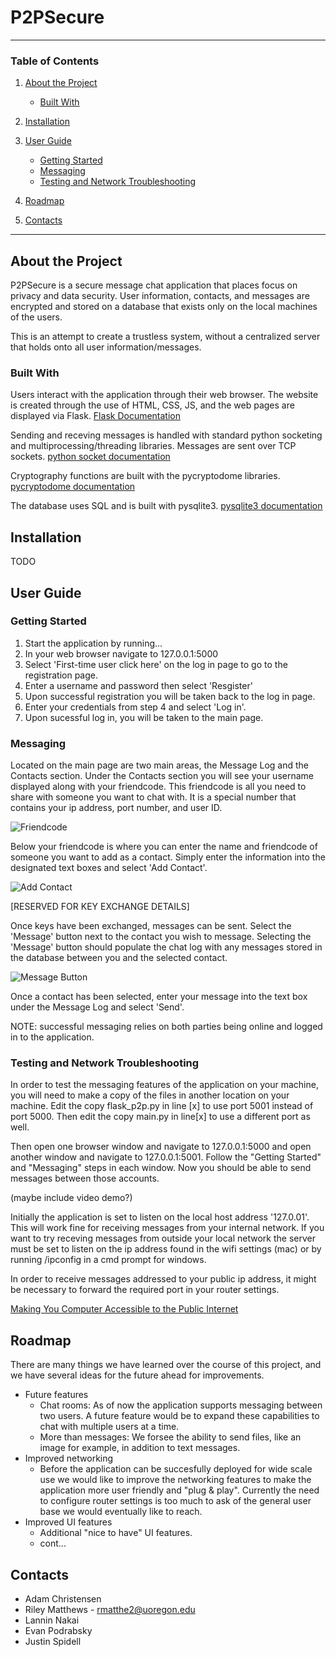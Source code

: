 # P2PSecure

-----------
### Table of Contents

1. [About the Project](#about-the-project)

	- [Built With](#built-with)

2. [Installation](#installation)

3. [User Guide](#user-guide)

	- [Getting Started](#getting-started)
	- [Messaging](#messaging)
	- [Testing and Network Troubleshooting](#testing-and-network-troubleshooting)

4. [Roadmap](#roadmap)

5. [Contacts](#contacts)

-----------
## About the Project
P2PSecure is a secure message chat application that places focus on privacy and data security. User information, contacts, and messages are encrypted and stored on a database that exists only on the local machines of the users. 

This is an attempt to create a trustless system, without a centralized server that holds onto all user information/messages. 

### Built With
Users interact with the application through their web browser. The website is created through the use of HTML, CSS, JS, and the web pages are displayed via Flask.
[Flask Documentation](https://flask.palletsprojects.com/en/1.1.x/)

Sending and receving messages is handled with standard python socketing and multiprocessing/threading libraries. Messages are sent over TCP sockets.
[python socket documentation](https://docs.python.org/3/library/socket.html)

Cryptography functions are built with the pycryptodome libraries.
[pycryptodome documentation](https://pypi.org/project/pycryptodome/)

The database uses SQL and is built with pysqlite3.
[pysqlite3 documentation](https://pypi.org/project/pysqlite3/)

## Installation 

TODO

## User Guide

### Getting Started

1. Start the application by running... 
2. In your web browser navigate to 127.0.0.1:5000
3. Select 'First-time user click here' on the log in page to go to the registration page.
4. Enter a username and password then select 'Resgister'
5. Upon successful registration you will be taken back to the log in page.
6. Enter your credentials from step 4 and select 'Log in'.
7. Upon sucessful log in, you will be taken to the main page.

### Messaging

Located on the main page are two main areas, the Message Log and the Contacts section.
Under the Contacts section you will see your username displayed along with your friendcode.
This friendcode is all you need to share with someone you want to chat with. It is a special number that contains your ip address, port number, and user ID.

![Friendcode](https://i.imgur.com/OUwMYFK.png)

Below your friendcode is where you can enter the name and friendcode of someone you want to add as a contact. Simply enter the information into the designated text boxes and select 'Add Contact'.

![Add Contact](https://i.imgur.com/ITwqncO.png)

[RESERVED FOR KEY EXCHANGE DETAILS]

Once keys have been exchanged, messages can be sent. Select the 'Message' button next to the contact you wish to message. Selecting the 'Message' button should populate the chat log with any messages stored in the database between you and the selected contact.

![Message Button](https://i.imgur.com/RCmRwoz.png)

Once a contact has been selected, enter your message into the text box under the Message Log and select 'Send'. 

NOTE: successful messaging relies on both parties being online and logged in to the application.

### Testing and Network Troubleshooting

In order to test the messaging features of the application on your machine, you will need to make a copy of the files in another location on your machine. Edit the copy flask_p2p.py in line [x] to use port 5001 instead of port 5000. Then edit the copy main.py in line[x] to use a different port as well.

Then open one browser window and navigate to 127.0.0.1:5000 and open another window and navigate to 127.0.0.1:5001. Follow the "Getting Started" and "Messaging" steps in each window. Now you should be able to send messages between those accounts.

(maybe include video demo?)

Initially the application is set to listen on the local host address '127.0.01'. This will work fine for receiving messages from your internal network. If you want to try receving messages from outside your local network the server must be set to listen on the ip address found in the wifi settings (mac) or by running /ipconfig in a cmd prompt for windows.

In order to receive messages addressed to your public ip address, it might be necessary to forward the required port in your router settings. 

[Making You Computer Accessible to the Public Internet](https://www.nch.com.au/kb/10046.html)


## Roadmap

There are many things we have learned over the course of this project, and we have several ideas for the future ahead for improvements.

- Future features
	- Chat rooms: As of now the application supports messaging between two users. A future feature would be to expand these capabilities to chat with multiple users at a time.
	- More than messages: We forsee the ability to send files, like an image for example, in addition to text messages.
- Improved networking
	- Before the application can be succesfully deployed for wide scale use we would like to improve the networking features to make the application more user friendly and "plug & play". Currently the need to configure router settings is too much to ask of the general user base we would eventually like to reach.
- Improved UI features
	- Additional "nice to have" UI features.
	- cont...

## Contacts

- Adam Christensen
- Riley Matthews - rmatthe2@uoregon.edu
- Lannin Nakai
- Evan Podrabsky
- Justin Spidell